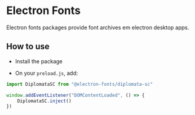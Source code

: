 # Electron Fonts

Electron fonts packages provide font archives em electron desktop apps.

## How to use

* Install the package

* On your `preload.js`, add:

```ts
import DiplomataSC from "@electron-fonts/diplomata-sc"

window.addEventListener("DOMContentLoaded", () => {
    DiplomataSC.inject()
})
```
